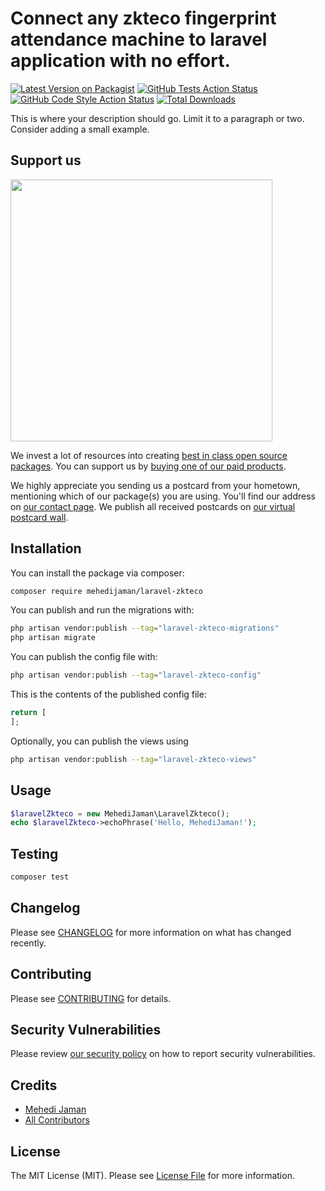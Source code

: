 # Connect any zkteco fingerprint attendance machine to laravel application with no effort.

[![Latest Version on Packagist](https://img.shields.io/packagist/v/mehedijaman/laravel-zkteco.svg?style=flat-square)](https://packagist.org/packages/mehedijaman/laravel-zkteco)
[![GitHub Tests Action Status](https://img.shields.io/github/actions/workflow/status/mehedijaman/laravel-zkteco/run-tests.yml?branch=main&label=tests&style=flat-square)](https://github.com/mehedijaman/laravel-zkteco/actions?query=workflow%3Arun-tests+branch%3Amain)
[![GitHub Code Style Action Status](https://img.shields.io/github/actions/workflow/status/mehedijaman/laravel-zkteco/fix-php-code-style-issues.yml?branch=main&label=code%20style&style=flat-square)](https://github.com/mehedijaman/laravel-zkteco/actions?query=workflow%3A"Fix+PHP+code+style+issues"+branch%3Amain)
[![Total Downloads](https://img.shields.io/packagist/dt/mehedijaman/laravel-zkteco.svg?style=flat-square)](https://packagist.org/packages/mehedijaman/laravel-zkteco)

This is where your description should go. Limit it to a paragraph or two. Consider adding a small example.

## Support us

[<img src="https://github-ads.s3.eu-central-1.amazonaws.com/laravel-zkteco.jpg?t=1" width="419px" />](https://spatie.be/github-ad-click/laravel-zkteco)

We invest a lot of resources into creating [best in class open source packages](https://spatie.be/open-source). You can support us by [buying one of our paid products](https://spatie.be/open-source/support-us).

We highly appreciate you sending us a postcard from your hometown, mentioning which of our package(s) you are using. You'll find our address on [our contact page](https://spatie.be/about-us). We publish all received postcards on [our virtual postcard wall](https://spatie.be/open-source/postcards).

## Installation

You can install the package via composer:

```bash
composer require mehedijaman/laravel-zkteco
```

You can publish and run the migrations with:

```bash
php artisan vendor:publish --tag="laravel-zkteco-migrations"
php artisan migrate
```

You can publish the config file with:

```bash
php artisan vendor:publish --tag="laravel-zkteco-config"
```

This is the contents of the published config file:

```php
return [
];
```

Optionally, you can publish the views using

```bash
php artisan vendor:publish --tag="laravel-zkteco-views"
```

## Usage

```php
$laravelZkteco = new MehediJaman\LaravelZkteco();
echo $laravelZkteco->echoPhrase('Hello, MehediJaman!');
```

## Testing

```bash
composer test
```

## Changelog

Please see [CHANGELOG](CHANGELOG.md) for more information on what has changed recently.

## Contributing

Please see [CONTRIBUTING](CONTRIBUTING.md) for details.

## Security Vulnerabilities

Please review [our security policy](../../security/policy) on how to report security vulnerabilities.

## Credits

- [Mehedi Jaman](https://github.com/mehedijaman)
- [All Contributors](../../contributors)

## License

The MIT License (MIT). Please see [License File](LICENSE.md) for more information.
